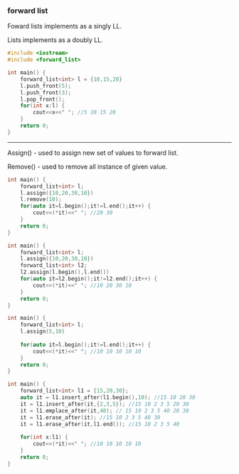 ### forward list

Foward lists implements as a singly LL.

Lists implements as a doubly LL.

```cpp
#include <iostream>
#include <forward_list>

int main() {
    forward_list<int> l = {10,15,20}
    l.push_front(5);
    l.push_front(3);
    l.pop_front();
    for(int x:l) {
        cout<<x<<" "; //5 10 15 20
    }
    return 0;
}
```

---

Assign() - used to assign new set of values to forward list.

Remove() - used to remove all instance of given value.

```cpp
int main() {
    forward_list<int> l;
    l.assign({10,20,30,10})
    l.remove(10);
    for(auto it=l.begin();it!=l.end();it++) {
        cout<<(*it)<<" "; //20 30
    }
    return 0;
}
```

```cpp
int main() {
    forward_list<int> l;
    l.assign({10,20,30,10})
    forward_list<int> l2;
    l2.assign(l.begin(),l.end())
    for(auto it=l2.begin();it!=l2.end();it++) {
        cout<<(*it)<<" "; //10 20 30 10
    }
    return 0;
}
```

```cpp
int main() {
    forward_list<int> l;
    l.assign(5,10)
    
    for(auto it=l.begin();it!=l.end();it++) {
        cout<<(*it)<<" "; //10 10 10 10 10
    }
    return 0;
}
```

```cpp
int main() {
    forward_list<int> l1 = {15,20,30};
    auto it = l1.insert_after(l1.begin(),10); //15 10 20 30
    it = l1.insert_after(it,{2,3,5}); //15 10 2 3 5 20 30
    it = l1.emplace_after(it,40); // 15 10 2 3 5 40 20 30
    it = l1.erase_after(it); //15 10 2 3 5 40 30
    it = l1.erase_after(it,l1.end()); //15 10 2 3 5 40 
    
    for(int x:l1) {
        cout<<(*it)<<" "; //10 10 10 10 10
    }
    return 0;
}
```

